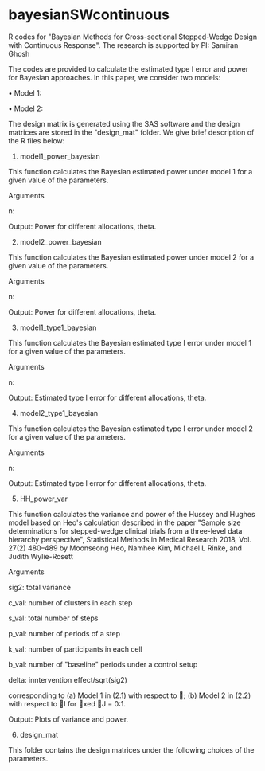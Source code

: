 # bayesianSWcontinuous
R codes for "Bayesian Methods for Cross-sectional Stepped-Wedge Design with Continuous Response".
The research is supported by PI: Samiran Ghosh

The codes are provided to calculate the estimated type I error and power for Bayesian approaches. In this paper, we consider two models:

•	Model 1:

•	Model 2:

The design matrix is generated using the SAS software and the design matrices are stored in the "design_mat" folder. We give brief description of the R files below:

1. model1_power_bayesian

This function calculates the Bayesian estimated power under model 1 for a given value of the parameters.

Arguments

n: 

Output: Power for different allocations, theta.

2. model2_power_bayesian

This function calculates the Bayesian estimated power under model 2 for a given value of the parameters.

Arguments

n: 

Output: Power for different allocations, theta.

3. model1_type1_bayesian

This function calculates the Bayesian estimated type I error under model 1 for a given value of the parameters.

Arguments

n: 

Output: Estimated type I error for different allocations, theta.

4. model2_type1_bayesian

This function calculates the Bayesian estimated type I error under model 2 for a given value of the parameters.

Arguments

n: 

Output: Estimated type I error for different allocations, theta.

5. HH_power_var

This function calculates the variance and power of the Hussey and Hughes model based on Heo's calculation described in the paper "Sample size determinations for stepped-wedge clinical trials from a three-level data hierarchy perspective", Statistical Methods in Medical Research 2018, Vol. 27(2) 480–489 by Moonseong Heo, Namhee Kim, Michael L Rinke, and Judith Wylie-Rosett


Arguments

sig2: total variance 

c_val: number of clusters in each step

s_val: total number of steps

p_val: number of periods of a step

k_val: number of participants in each cell

b_val: number of "baseline" periods under a control setup

delta: inntervention effect/sqrt(sig2)

corresponding to (a) Model 1 in (2.1) with respect to ; (b) Model 2 in (2.2) with respect to I for
xed J = 0:1.

Output: Plots of variance and power.

6. design_mat

This folder contains the design matrices under the following choices of the parameters.
